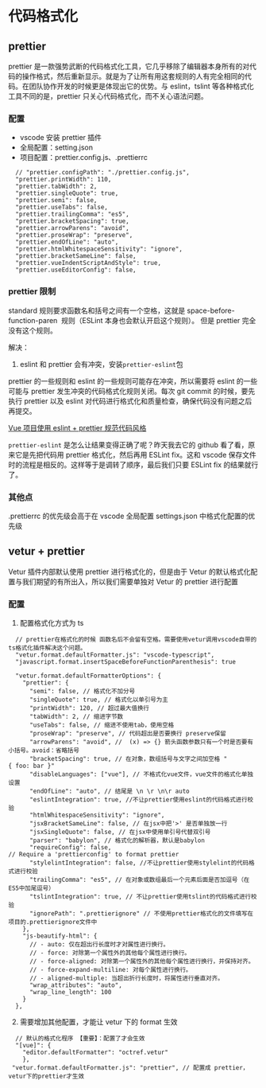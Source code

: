 # 代码格式化

## prettier

prettier 是一款强势武断的代码格式化工具，它几乎移除了编辑器本身所有的对代码的操作格式，然后重新显示。就是为了让所有用这套规则的人有完全相同的代码。在团队协作开发的时候更是体现出它的优势。与 eslint，tslint 等各种格式化工具不同的是，prettier 只关心代码格式化，而不关心语法问题。

### 配置

- vscode 安装 prettier 插件
- 全局配置：setting.json
- 项目配置：prettier.config.js、.prettierrc

```json: setting.json
  // "prettier.configPath": "./prettier.config.js",
  "prettier.printWidth": 110,
  "prettier.tabWidth": 2,
  "prettier.singleQuote": true,
  "prettier.semi": false,
  "prettier.useTabs": false,
  "prettier.trailingComma": "es5",
  "prettier.bracketSpacing": true,
  "prettier.arrowParens": "avoid",
  "prettier.proseWrap": "preserve",
  "prettier.endOfLine": "auto",
  "prettier.htmlWhitespaceSensitivity": "ignore",
  "prettier.bracketSameLine": false,
  "prettier.vueIndentScriptAndStyle": true,
  "prettier.useEditorConfig": false,
```

### prettier 限制

standard 规则要求函数名和括号之间有一个空格，这就是 space-before-function-paren  规则（ESLint 本身也会默认开启这个规则）。 但是 prettier 完全没有这个规则。

解决：

1. eslint 和 prettier 会有冲突，安装`prettier-eslint`包

prettier 的一些规则和 eslint 的一些规则可能存在冲突，所以需要将 eslint 的一些可能与 prettier 发生冲突的代码格式化规则关闭。每次 git commit 的时候，要先执行 prettier 以及 eslint 对代码进行格式化和质量检查，确保代码没有问题之后再提交。

[Vue 项目使用 eslint + prettier 规范代码风格](https://juejin.cn/post/6844903661726875656#heading-2)

`prettier-eslint` 是怎么让结果变得正确了呢？昨天我去它的 github 看了看，原来它是先把代码用 prettier 格式化，然后再用 ESLint fix。这和 vscode 保存文件时的流程是相反的。这样等于是调转了顺序，最后我们只要 ESLint fix 的结果就行了。

### 其他点

.prettierrc 的优先级会高于在 vscode 全局配置 settings.json 中格式化配置的优先级

## vetur + prettier

Vetur 插件内部默认使用 prettier 进行格式化的，但是由于 Vetur 的默认格式化配置与我们期望的有所出入，所以我们需要单独对 Vetur 的 prettier 进行配置

### 配置

1. 配置格式化方式为 ts

```json: setting.json
  // prettier在格式化的时候 函数名后不会留有空格。需要使用vetur调用vscode自带的ts格式化插件解决这个问题。
  "vetur.format.defaultFormatter.js": "vscode-typescript",
  "javascript.format.insertSpaceBeforeFunctionParenthesis": true

  "vetur.format.defaultFormatterOptions": {
    "prettier": {
      "semi": false, // 格式化不加分号
      "singleQuote": true, // 格式化以单引号为主
      "printWidth": 120, // 超过最大值换行
      "tabWidth": 2, // 缩进字节数
      "useTabs": false, // 缩进不使用tab，使用空格
      "proseWrap": "preserve", // 代码超出是否要换行 preserve保留
      "arrowParens": "avoid", //  (x) => {} 箭头函数参数只有一个时是否要有小括号。avoid：省略括号
      "bracketSpacing": true, // 在对象，数组括号与文字之间加空格 "{ foo: bar }"
      "disableLanguages": ["vue"], // 不格式化vue文件，vue文件的格式化单独设置
      "endOfLine": "auto", // 结尾是 \n \r \n\r auto
      "eslintIntegration": true, //不让prettier使用eslint的代码格式进行校验
      "htmlWhitespaceSensitivity": "ignore",
      "jsxBracketSameLine": false, // 在jsx中把'>' 是否单独放一行
      "jsxSingleQuote": false, // 在jsx中使用单引号代替双引号
      "parser": "babylon", // 格式化的解析器，默认是babylon
      "requireConfig": false, // Require a 'prettierconfig' to format prettier
      "stylelintIntegration": false, //不让prettier使用stylelint的代码格式进行校验
      "trailingComma": "es5", // 在对象或数组最后一个元素后面是否加逗号（在ES5中加尾逗号）
      "tslintIntegration": true, // 不让prettier使用tslint的代码格式进行校验
      "ignorePath": ".prettierignore" // 不使用prettier格式化的文件填写在项目的.prettierignore文件中
    },
    "js-beautify-html": {
      // - auto: 仅在超出行长度时才对属性进行换行。
      // - force: 对除第一个属性外的其他每个属性进行换行。
      // - force-aligned: 对除第一个属性外的其他每个属性进行换行，并保持对齐。
      // - force-expand-multiline: 对每个属性进行换行。
      // - aligned-multiple: 当超出折行长度时，将属性进行垂直对齐。
      "wrap_attributes": "auto",
      "wrap_line_length": 100
    }
  },
```

2. 需要增加其他配置，才能让 vetur 下的 format 生效

```json: setting.json
  // 默认的格式化程序 【重要】：配置了才会生效
  "[vue]": {
    "editor.defaultFormatter": "octref.vetur"
    },
 "vetur.format.defaultFormatter.js": "prettier", // 配置成 prettier，vetur下的prettier才生效
```
